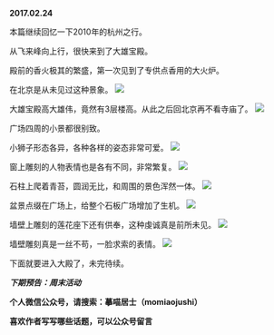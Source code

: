 
          
**2017.02.24**

本篇继续回忆一下2010年的杭州之行。

从飞来峰向上行，很快来到了大雄宝殿。

殿前的香火极其的繁盛，第一次见到了专供点香用的大火炉。

在北京是从未见过这种景象。
![](http://upload-images.jianshu.io/upload_images/51001-b6e821e0d45010db.jpg)


大雄宝殿高大雄伟，竟然有3层楼高。从此之后回北京再不看寺庙了。
![](http://upload-images.jianshu.io/upload_images/51001-617911c1f94e8651.jpg)


广场四周的小景都很别致。

小狮子形态各异，各种各样的姿态非常可爱。
![](http://upload-images.jianshu.io/upload_images/51001-43af9fd827c893ff.jpg)


窗上雕刻的人物表情也是各有不同，非常繁复。
![](http://upload-images.jianshu.io/upload_images/51001-d1008efd3dcb4094.jpg)


石柱上爬着青苔，圆润无比，和周围的景色浑然一体。
![](http://upload-images.jianshu.io/upload_images/51001-20b951bba40b9294.jpg)


盆景点缀在广场上，给整个石板广场增加了生机。
![](http://upload-images.jianshu.io/upload_images/51001-db226f5bba01466c.jpg)


墙壁上雕刻的莲花座下还有供奉，这种虔诚真是前所未见。
![](http://upload-images.jianshu.io/upload_images/51001-c9899d79336b5e74.jpg)


墙壁雕刻真是一丝不苟，一脸求索的表情。
![](http://upload-images.jianshu.io/upload_images/51001-09c83326ae298346.jpg)


下面就要进入大殿了，未完待续。


***下期预告：周末活动***


**个人微信公众号，请搜索：摹喵居士（momiaojushi）**

**喜欢作者写写哪些话题，可以公众号留言**

        
